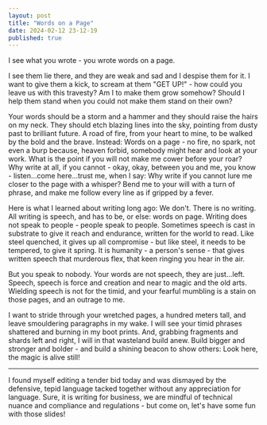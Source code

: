 ```yaml
---
layout: post
title: "Words on a Page"
date: 2024-02-12 23-12-19
published: true
---
```



I see what you wrote - you wrote words on a page.

I see them lie there, and they are weak and sad and I despise them for it. I want to give them a kick, to scream at them "GET UP!" - how could you leave us with this travesty? Am I to make them grow somehow? Should I help them stand when you could not make them stand on their own?

Your words should be a storm and a hammer and they should raise the hairs on my neck. They should etch blazing lines into the sky, pointing from dusty past to brilliant future. A road of fire, from your heart to mine, to be walked by the bold and the brave. Instead: Words on a page - no fire, no spark, not even a burp because, heaven forbid, somebody might hear and look at your work. What is the point if you will not make me cower before your roar? Why write at all, if you cannot - okay, okay, between you and me, you know - listen...come here...trust me, when I say: Why write if you cannot lure me closer to the page with a whisper? Bend me to your will with a turn of phrase, and make me follow every line as if gripped by a fever.

Here is what I learned about writing long ago: We don't. There is no writing. All writing is speech, and has to be, or else: words on page. Writing does not speak to people - people speak to people. Sometimes speech is cast in substrate to give it reach and endurance, written for the world to read. Like steel quenched, it gives up all compromise - but like steel, it needs to be tempered, to give it spring. It is humanity - a person's sense - that gives written speech that murderous flex, that keen ringing you hear in the air.

But you speak to nobody. Your words are not speech, they are just...left. Speech, speech is force and creation and near to magic and the old arts. Wielding speech is not for the timid, and your fearful mumbling is a stain on those pages, and an outrage to me.

I want to stride through your wretched pages, a hundred meters tall, and leave smouldering paragraphs in my wake. I will see your timid phrases shattered and burning in my boot prints. And, grabbing fragments and shards left and right, I will in that wasteland build anew. Build bigger and stronger and bolder - and build a shining beacon to show others: Look here, the magic is alive still!

---


I found myself editing a tender bid today and was dismayed by the defensive, tepid language tacked together without any appreciation for language. Sure, it is writing for business, we are mindful of technical nuance and compliance and regulations - but come on, let's have some fun with those slides!